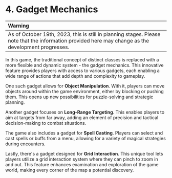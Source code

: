 # 4. Gadget Mechanics

| Warning |
|:------------------|
| As of October 19th, 2023, this is still in planning stages. Please note that the information provided here may change as the development progresses. |

In this game, the traditional concept of distinct classes is replaced with a more flexible and dynamic system - the gadget mechanics. This innovative feature provides players with access to various gadgets, each enabling a wide range of actions that add depth and complexity to gameplay.

One such gadget allows for **Object Manipulation**. With it, players can move objects around within the game environment, either by blocking or pushing them. This opens up new possibilities for puzzle-solving and strategic planning.

Another gadget focuses on **Long-Range Targeting**. This enables players to aim at targets from far away, adding an element of precision and tactical decision-making to combat situations.

The game also includes a gadget for **Spell Casting**. Players can select and cast spells or buffs from a menu, allowing for a variety of magical strategies during encounters.

Lastly, there's a gadget designed for **Grid Interaction**. This unique tool lets players utilize a grid interaction system where they can pinch to zoom in and out. This feature enhances examination and exploration of the game world, making every corner of the map a potential discovery.
